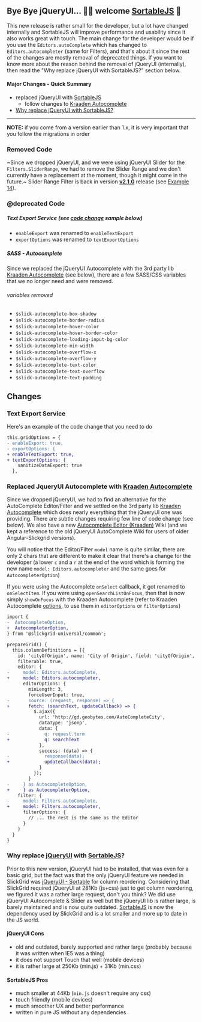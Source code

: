 ## Bye Bye jQueryUI... 👋🏻 welcome [SortableJS](https://sortablejs.github.io/Sortable/) 🚀

This new release is rather small for the developer, but a lot have changed internally and SortableJS will improve performance and usability since it also works great with touch. The main change for the developer would be if you use the `Editors.autoComplete` which has changed to `Editors.autocompleter` (same for Filters), and that's about it since the rest of the changes are mostly removal of deprecated things. If you want to know more about the reason behind the removal of jQueryUI (internally), then read the "Why replace jQueryUI with SortableJS?" section below.

#### Major Changes - Quick Summary
- replaced jQueryUI with [SortableJS](https://sortablejs.github.io/Sortable/)
  - follow changes to [Kraaden Autocomplete](#replace-jqueryui-autocomplete-with-kraaden-autocomplete)
- [Why replace jQueryUI with SortableJS?](#why-replace-jqueryui-with-sortablejs)

---

**NOTE:** if you come from a version earlier than 1.x, it is very important that you follow the migrations in order

### Removed Code
~Since we dropped jQueryUI, and we were using jQueryUI Slider for the `Filters.SliderRange`, we had to remove the Slider Range and we don't currently have a replacement at the moment, though it might come in the future.~  Slider Range Filter is back in version **[v2.1.0](https://github.com/ghiscoding/slickgrid-universal/releases/tag/v2.1.0)** release (see [Example 14](https://ghiscoding.github.io/slickgrid-universal/#/example14)).

### @deprecated Code
##### Text Export Service (see [code change](#text-export-service) sample below)
- `enableExport` was renamed to `enableTextExport`
- `exportOptions` was renamed to `textExportOptions`

##### SASS - Autocomplete
Since we replaced the jQueryUI Autocomplete with the 3rd party lib [Kraaden Autocomplete](https://github.com/kraaden/autocomplete) (see below), there are a few SASS/CSS variables that we no longer need and were removed.

###### variables removed
- `$slick-autocomplete-box-shadow`
- `$slick-autocomplete-border-radius`
- `$slick-autocomplete-hover-color`
- `$slick-autocomplete-hover-border-color`
- `$slick-autocomplete-loading-input-bg-color`
- `$slick-autocomplete-min-width`
- `$slick-autocomplete-overflow-x`
- `$slick-autocomplete-overflow-y`
- `$slick-autocomplete-text-color`
- `$slick-autocomplete-text-overflow`
- `$slick-autocomplete-text-padding`

## Changes

### Text Export Service

Here's an example of the code change that you need to do
```diff
this.gridOptions = {
- enableExport: true,
- exportOptions: {
+ enableTextExport: true,
+ textExportOptions: {
    sanitizeDataExport: true
  },
```

### Replaced JqueryUI Autocomplete with [Kraaden Autocomplete](https://github.com/kraaden/autocomplete)
Since we dropped jQueryUI, we had to find an alternative for the AutoComplete Editor/Filter and we settled on the 3rd party lib [Kraaden Autocomplete](https://github.com/kraaden/autocomplete) which does nearly everything that the jQueryUI one was providing. There are subtle changes requiring few line of code change (see below). We also have a new [Autocomplete Editor (Kraaden)](../column-functionalities/editors/Autocomplete-Editor-(Kraaden-lib).md) Wiki (and we kept a reference to the old jQueryUI AutoComplete Wiki for users of older Angular-Slickgrid versions).

You will notice that the Editor/Filter `model` name is quite similar, there are only 2 chars that are different to make it clear that there's a change for the developer (a lower `c` and a `r` at the end of the word which is forming the new name `model: Editors.autocompleter` and the same goes for `AutocompleterOption`)

If you were using the Autocomplete `onSelect` callback, it got renamed to `onSelectItem`. If you were using `openSearchListOnFocus`, then that is now simply `showOnFocus` with the Kraaden Autocomplete (refer to Kraaden Autocomplete [options](https://github.com/kraaden/autocomplete#options), to use them in `editorOptions` or `filterOptions`)

```diff
import {
-  AutocompleteOption,
+  AutocompleterOption,
} from '@slickgrid-universal/common';

prepareGrid() {
  this.columnDefinitions = [{
    id: 'cityOfOrigin', name: 'City of Origin', field: 'cityOfOrigin',
    filterable: true,
    editor: {
-     model: Editors.autoComplete,
+     model: Editors.autocompleter,
      editorOptions: {
        minLength: 3,
        forceUserInput: true,
-       source: (request, response) => {
+       fetch: (searchText, updateCallback) => {
          $.ajax({
            url: 'http://gd.geobytes.com/AutoCompleteCity',
            dataType: 'jsonp',
            data: {
-             q: request.term
+             q: searchText
            },
            success: (data) => {
-             response(data);
+             updateCallback(data);
            }
          });
        }
-     } as AutocompleteOption,
+     } as AutocompleterOption,
    filter: {
-     model: Filters.autoComplete,
+     model: Filters.autocompleter,
      filterOptions: {
        // ... the rest is the same as the Editor
      }
    }
  }
}
```

### Why replace [jQueryUI](https://jqueryui.com/) with [SortableJS](https://sortablejs.github.io/Sortable/)?
Prior to this new version, jQueryUI had to be installed, that was even for a basic grid, but the fact was that the only jQueryUI feature we needed in SlickGrid was [jQueryUI - Sortable](https://jqueryui.com/sortable/) for column reordering. Considering that SlickGrid required jQueryUI at 281Kb (js+css) just to get column reordering, we figured it was a rather large request, don't you think? We did use jQueryUI Autocomplete & Slider as well but the jQueryUI lib is rather large, is barely maintained and is now quite outdated. [SortableJS](https://sortablejs.github.io/Sortable/) is now the dependency used by SlickGrid and is a lot smaller and more up to date in the JS world.

#### jQueryUI Cons
 - old and outdated, barely supported and rather large (probably because it was written when IE5 was a thing)
 - it does not support Touch that well (mobile devices)
 - it is rather large at 250Kb (min.js) + 31Kb (min.css)
#### SortableJS Pros
 - much smaller at 44Kb (`min.js` doesn't require any css)
 - touch friendly (mobile devices)
 - much smoother UX and better performance
 - written in pure JS without any dependencies